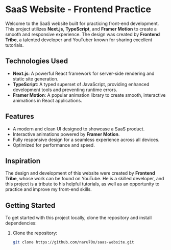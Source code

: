 # SaaS Website - Frontend Practice

Welcome to the SaaS website built for practicing front-end development. This project utilizes **Next.js**, **TypeScript**, and **Framer Motion** to create a smooth and responsive experience. The design was created by **Frontend Tribe**, a talented developer and YouTuber known for sharing excellent tutorials.

## Technologies Used

- **Next.js**: A powerful React framework for server-side rendering and static site generation.
- **TypeScript**: A typed superset of JavaScript, providing enhanced development tools and preventing runtime errors.
- **Framer Motion**: A popular animation library to create smooth, interactive animations in React applications.

## Features

- A modern and clean UI designed to showcase a SaaS product.
- Interactive animations powered by **Framer Motion**.
- Fully responsive design for a seamless experience across all devices.
- Optimized for performance and speed.

## Inspiration

The design and development of this website were created by **Frontend Tribe**, whose work can be found on YouTube. He is a skilled developer, and this project is a tribute to his helpful tutorials, as well as an opportunity to practice and improve my front-end skills.

## Getting Started

To get started with this project locally, clone the repository and install dependencies:

1. Clone the repository:
   ```bash
   git clone https://github.com/naru70o/saas-website.git
